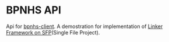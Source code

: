 # BPNHS API

Api for [bpnhs-client](https://github.com/eru123/bpnhs-client). A demostration for implementation of [Linker Framework on SFP](https://github.com/eru123/linker)(Single File Project).